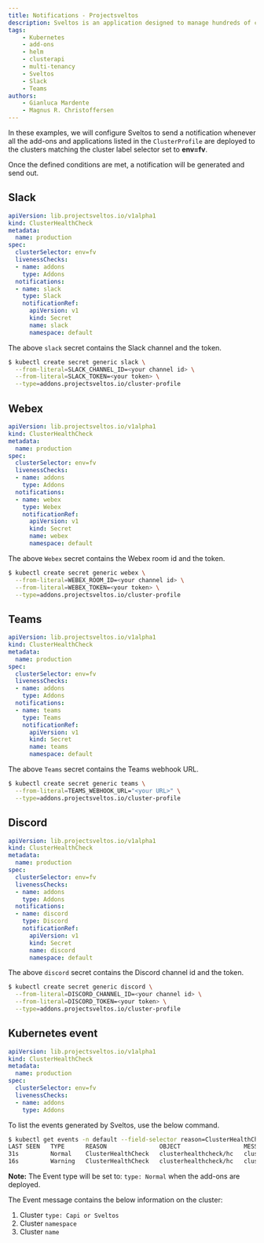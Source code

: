 ```yaml
---
title: Notifications - Projectsveltos
description: Sveltos is an application designed to manage hundreds of clusters by providing declarative APIs to deploy Kubernetes add-ons across multiple clusters.
tags:
    - Kubernetes
    - add-ons
    - helm
    - clusterapi
    - multi-tenancy
    - Sveltos
    - Slack
    - Teams
authors:
    - Gianluca Mardente
    - Magnus R. Christoffersen
---
```


In these examples, we will configure Sveltos to send a notification whenever all the add-ons and applications listed in the `ClusterProfile` are deployed to the clusters matching the cluster label selector set to **env=fv**.

Once the defined conditions are met, a notification will be generated and send out.

## Slack

```yaml
apiVersion: lib.projectsveltos.io/v1alpha1
kind: ClusterHealthCheck
metadata:
  name: production
spec:
  clusterSelector: env=fv
  livenessChecks:
  - name: addons
    type: Addons
  notifications:
  - name: slack
    type: Slack
    notificationRef:
      apiVersion: v1
      kind: Secret
      name: slack
      namespace: default
```
The above `slack` secret contains the Slack channel and the token.

  ```bash
  $ kubectl create secret generic slack \
    --from-literal=SLACK_CHANNEL_ID=<your channel id> \
    --from-literal=SLACK_TOKEN=<your token> \
    --type=addons.projectsveltos.io/cluster-profile
  ```

## Webex

```yaml
apiVersion: lib.projectsveltos.io/v1alpha1
kind: ClusterHealthCheck
metadata:
  name: production
spec:
  clusterSelector: env=fv
  livenessChecks:
  - name: addons
    type: Addons
  notifications:
  - name: webex
    type: Webex
    notificationRef:
      apiVersion: v1
      kind: Secret
      name: webex
      namespace: default
```

The above `Webex` secret contains the Webex room id and the token.

  ```bash
  $ kubectl create secret generic webex \
    --from-literal=WEBEX_ROOM_ID=<your channel id> \
    --from-literal=WEBEX_TOKEN=<your token> \
    --type=addons.projectsveltos.io/cluster-profile
  ```

## Teams

```yaml
apiVersion: lib.projectsveltos.io/v1alpha1
kind: ClusterHealthCheck
metadata:
  name: production
spec:
  clusterSelector: env=fv
  livenessChecks:
  - name: addons
    type: Addons
  notifications:
  - name: teams
    type: Teams
    notificationRef:
      apiVersion: v1
      kind: Secret
      name: teams
      namespace: default
```

The above `Teams` secret contains the Teams webhook URL.

  ```bash
  $ kubectl create secret generic teams \
    --from-literal=TEAMS_WEBHOOK_URL="<your URL>" \
    --type=addons.projectsveltos.io/cluster-profile
  ```

## Discord

```yaml
apiVersion: lib.projectsveltos.io/v1alpha1
kind: ClusterHealthCheck
metadata:
  name: production
spec:
  clusterSelector: env=fv
  livenessChecks:
  - name: addons
    type: Addons
  notifications:
  - name: discord
    type: Discord
    notificationRef:
      apiVersion: v1
      kind: Secret
      name: discord
      namespace: default
```

The above `discord` secret contains the Discord channel id and the token.
  ```bash
  $ kubectl create secret generic discord \
    --from-literal=DISCORD_CHANNEL_ID=<your channel id> \
    --from-literal=DISCORD_TOKEN=<your token> \
    --type=addons.projectsveltos.io/cluster-profile
  ```

## Kubernetes event

```yaml
apiVersion: lib.projectsveltos.io/v1alpha1
kind: ClusterHealthCheck
metadata:
  name: production
spec:
  clusterSelector: env=fv
  livenessChecks:
  - name: addons
    type: Addons
```

To list the events generated by Sveltos, use the below command.

```bash
$ kubectl get events -n default --field-selector reason=ClusterHealthCheck
LAST SEEN   TYPE      REASON               OBJECT                  MESSAGE
31s         Normal    ClusterHealthCheck   clusterhealthcheck/hc   cluster Capi:default/sveltos-management-workload...
16s         Warning   ClusterHealthCheck   clusterhealthcheck/hc   cluster Capi:default/sveltos-management-workload...
```

**Note:** The Event type will be set to: `type: Normal` when the add-ons are deployed.

The Event message contains the below information on the cluster:
1. Cluster `type: Capi or Sveltos`
2. Cluster `namespace`
3. Cluster `name`

